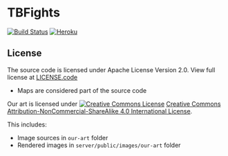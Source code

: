# TBFights
[![Build Status](https://travis-ci.org/PolyGD/TBFights.svg?branch=master)](https://travis-ci.org/PolyGD/TBFights)
[![Heroku](https://heroku-badge.herokuapp.com/?app=heroku-badge)](https://heroku-badge.herokuapp.com/?app=heroku-badge)

## License
The source code is licensed under Apache License Version 2.0. View full license at [LICENSE.code](LICENSE.code)

- Maps are considered part of the source code

Our art is licensed under [![Creative Commons License](https://i.creativecommons.org/l/by-nc-sa/4.0/88x31.png)](http://creativecommons.org/licenses/by-nc-sa/4.0/) [Creative Commons Attribution-NonCommercial-ShareAlike 4.0 International License](http://creativecommons.org/licenses/by-nc-sa/4.0/).

This includes:

- Image sources in `our-art` folder
- Rendered images in `server/public/images/our-art` folder